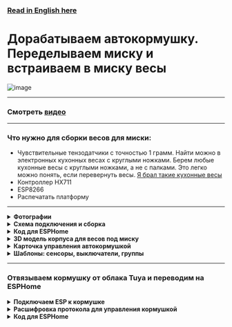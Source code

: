 ### [Read in English here](https://github.com/DivanX10/cat-bowl-with-scales/blob/main/README_EN.md)

# Дорабатываем автокормушку. Переделываем миску и встраиваем в миску весы

![image](https://github.com/DivanX10/cat-bowl-with-scales/assets/64090632/680f93cf-808a-4fb4-938e-c62c3f006a86)


***

### Смотреть [видео](https://youtu.be/qWqOF85e7Kk)

***

### Что нужно для сборки весов для миски:
* Чувствительные тензодатчики с точностью 1 грамм. Найти можно в электронных кухонных весах с круглыми ножками. Берем любые кухонные весы с круглыми ножками, а не с палками. Это легко можно понять, если перевернуть весы. [Я брал такие кухонные весы](https://ozon.ru/t/zewBN6W)
* Контроллер HX711
* ESP8266
* Распечатать платформу 

***

<details>
  <summary><b>Фотографии</b></summary>
  
![image](https://github.com/DivanX10/cat-bowl-with-scales/assets/64090632/df7389fe-d94a-468a-a0af-940cf160bc81)
![image](https://github.com/DivanX10/cat-bowl-with-scales/assets/64090632/f5922b16-2881-4e63-9c3f-eff8ddc1fa62)
![image](https://github.com/DivanX10/cat-bowl-with-scales/assets/64090632/abe8e139-9b38-483d-9db3-028f81224551)
![image](https://github.com/DivanX10/cat-bowl-with-scales/assets/64090632/9f6fc135-7c15-4b94-b5d5-03907ad124ab)


</details>


<details>
  <summary><b>Схема подключения и сборка</b></summary>


![Схема подключения весов к контроллеру HX711 и к ESP8266](https://github.com/DivanX10/cat-bowl-with-scales/assets/64090632/bde19c1b-f528-445c-9f29-a02ab361cd80)

![image](https://github.com/DivanX10/cat-bowl-with-scales/assets/64090632/bbecdcee-01e7-4d82-b56b-de997552f5fb)
![1692211420683](https://github.com/DivanX10/cat-bowl-with-scales/assets/64090632/fed69521-62d4-44f0-bd97-e9a33ec976a5)
![1692211420675](https://github.com/DivanX10/cat-bowl-with-scales/assets/64090632/f258478b-e6c0-4592-86f6-8c3d846ef2f2)
![1692296894910](https://github.com/DivanX10/cat-bowl-with-scales/assets/64090632/24c2ed5a-f6fc-49f3-ae14-95871bf6a00d)
![1692299489836](https://github.com/DivanX10/cat-bowl-with-scales/assets/64090632/dea4d793-994e-4d57-b99e-a52308ee41eb)




  
</details>


<details>
  <summary><b>Код для ESPHome</b></summary>

### Полный код можно посмотреть [здесь](https://github.com/DivanX10/cat-bowl-with-scales/tree/main/config)
***  
Перед тем как использовать весь код, откалибруйте свои весы. Уберите из кода эти строчки и включите журналирование в режиме DEBUG. Так мы будем получать сырые данные. Зафиксируйте вес без груза, скопируйте цифры с логов как есть, потом возъмите груз на 500 грамм и поставьте на весы, зафиксируйте цифры. Все эти цифры запишите в линейный фильтр

Пример фильтра, где `-169085` это сырое значение и это значение без груза на весах, поэтому я указал что данное значение имеет вес 0 грамм, а значение `-92230` отобразилось в логах после того, как я установил груз весом 500 грамм и после указал, что данное значение имеет вес 500 грамм
```
filters:
  - calibrate_linear:
      - -169085 -> 0
      - -92230 -> 500
```

Так выглядит код с журналированием в режиме отладки и без использования фильтра с линейной калибровкой. Это позволит вам получить сырые значения
```
#Журналирование
logger:
  level: DEBUG #Режим отладки

sensor:
  # Весы кошачьей миски
  - platform: hx711
    name: "${node_name} Weight"
    icon: mdi:scale
    id: idWeight
    dout_pin: D7 # DT
    clk_pin: D6  # SCK
    gain: 64
    update_interval: 2s
    unit_of_measurement: g
    accuracy_decimals: 0
    device_class: weight
    state_class: measurement
    entity_category: diagnostic
    internal: False
```

Если показания нестабильны и сильно скачут, то можно использовать дополнительный фильтр, например медиана, что уменьшит частое изменение показании. [Подробнее читаем в документации ESPHome](https://esphome.io/components/sensor/index.html#median)

```
      - median:
          window_size: 7
          send_every: 5
          send_first_at: 4
```


</details>

<details>
  <summary><b>3D модель корпуса для весов под миску</b></summary>
  
Платформу спроектировал в программе FreeCAD. Скачать FreeCAD [можно здесь](https://www.freecad.org/?lang=ru). Я вложил 3 файла, два файла STL и один для FreeCAD, где вы сможете отредактировать при необходимости. Я спроектировал так, чтобы тензодатчики держались крепко и сделал клипсы в виде дуги из-за чего тензодатчики с трудом встают на свои места, нужно тоненькой плоской отверткой поддеть, но зато стоят четко и очень трудно их будет демонтировать без повреждения корпуса.

Готовые модели можно скачать [тут](https://github.com/DivanX10/cat-bowl-with-scales/tree/main/files)

![image](https://github.com/DivanX10/cat-bowl-with-scales/assets/64090632/0c233383-4d06-4839-b33a-e1bf852fab4e)


</details>

<details>
  <summary><b>Карточка управления автокормушкой</b></summary>
  
![image](https://github.com/DivanX10/cat-bowl-with-scales/assets/64090632/c761cc49-fe44-45ce-95d7-375ef393cc4a)
![image](https://github.com/DivanX10/cat-bowl-with-scales/assets/64090632/24ff4dbf-113b-410a-813d-a3d76ea75304)


Для работы карточки необходимо установить компоненты
* [fold-entity-row](https://github.com/thomasloven/lovelace-fold-entity-row)
* [multiple-entity-row](https://github.com/benct/lovelace-multiple-entity-row)


```
type: entities
entities:
  - type: custom:fold-entity-row
    head:
      entity: sensor.kukhnia_avto_kormushka_statusy
      name: Миска
      icon: mdi:cat
      secondary_info:
        attribute: Вес корма
        name: Корм
        unit: g
      type: custom:multiple-entity-row
      show_state: false
      state_header: Статус
      entities:
        - entity: group.kitchen_auto_feeder_info_and_menu
          name: Меню
          state_color: true
          icon: mdi:information-outline
          styles:
            height: 60px
            width: 50px
        - entity: switch.slow_feed
          name: Slow Feed
          type: button
          state_color: true
          icon: mdi:speedometer-slow
          tap_action:
            action: toggle
          styles:
            height: 60px
            width: 50px
        - entity: input_boolean.smartfeeder_pour_the_feed_automatically
          name: Auto Feed
          type: button
          state_color: true
          icon: mdi:auto-mode
          tap_action:
            action: toggle
          styles:
            height: 60px
            width: 50px
        - entity: number.manual_feed
          name: Feed
          type: button
          state_color: true
          styles:
            height: 60px
            width: 50px
    entities:
      - entity: input_button.smartfeeder_pour_cat_food
        name: Насыпать кошкам корм
        secondary_info: last-changed
      - entity: number.manual_feed
        name: Насыпать корм
      - entity: switch.slow_feed
      - entity: input_boolean.smartfeeder_pour_the_feed_automatically
        name: Автокормежка
      - entity: input_number.smartfeeder_serving_quantity
        name: Количество порции
title: Автокормушка

```

  
</details>


<details>
  <summary><b>Шаблоны: сенсоры, выключатели, группы</b></summary>
  

```
#Используем сенсоры нового образца от 2023
#Документация https://www.home-assistant.io/integrations/template/
#Это пример нового образца шаблонов
#template:
#  - sensor:
#      ...
#  - binary_sensor:


template:
#Кухня: Авто кормушка. Статусы
#Объект: sensor.kukhnia_avto_kormushka_statusy
  - sensor:
      - name: 'Кухня: Автокормушка. Статусы'
        unique_id: kitchen auto feeder status
        icon: mdi:cat
        state: '{{ states("input_boolean.smartfeeder_pour_the_feed_automatically") }}'
        attributes:
          Вес миски: '{{ states("sensor.scales_cat_bowl_weight") }}'
          Вес корма: '{{ states("sensor.scales_cat_bowl_weight_food") }}'
          Наличие миски: '{{ states("binary_sensor.scales_cat_bowl_bowl") }}'
          Наличие корма: '{{ states("binary_sensor.scales_cat_bowl_food") }}'


#Вспомогательный элемент: Input Boolean
#https://www.home-assistant.io/integrations/input_boolean/
input_boolean:
#Автокормушка: Сыпать корм автоматически
#Объект: input_boolean.smartfeeder_pour_the_feed_automatically
  smartfeeder_pour_the_feed_automatically:
    name: "Автокормушка: Сыпать корм автоматически"
    icon: mdi:cat

#Группы
#https://www.home-assistant.io/integrations/group/
group:
#Автокормушка: Инфо и меню
#Объект: group.kitchen_auto_feeder_info_and_menu
  kitchen_auto_feeder_info_and_menu:
    name: "Автокормушка: Инфо и меню"
    icon: mdi:information-outline
    all: false
    entities:
      - button.scales_cat_bowl_restart #Перезагрузить
      - binary_sensor.scales_cat_bowl_bowl #Наличие миски
      - binary_sensor.scales_cat_bowl_food #Наличие корма
      - number.scales_cat_bowl_set_weight_for_bowl #Указать вес миски
      - input_number.kitchen_auto_feeder_min_feed_threshold #Минимальный порог корма
      - sensor.scales_cat_bowl_weight #Вес миски
      - sensor.scales_cat_bowl_weight_food #Вес корма

#Вспомогательный элемент: Число
#https://www.home-assistant.io/integrations/input_number
input_number:
#Автокормушка: Минимальный порог корма
#Объект: input_number.kitchen_auto_feeder_min_feed_threshold
  kitchen_auto_feeder_min_feed_threshold:
    name: "Минимальный порог корма"
    min: 5
    max: 30
    step: 1
    mode: slider #box
    icon: mdi:weight-gram

```
  
</details>


***


### Отвязываем кормушку от облака Tuya и переводим на ESPHome


<details>
  <summary><b>Подключаем ESP к кормушке</b></summary>

  > Используйте платы ESP8266, а хотите ESP32 на свое усмотрение, я использовал ESP32 по той причине, что оно у меня было свободным
 
Выпаиваем чип WBR2 и подключаем ESP

![image](https://github.com/DivanX10/cat-bowl-with-scales/assets/64090632/c1ad69c7-c963-4932-bf9b-0d4a6b19d0ea)
![image](https://github.com/DivanX10/cat-bowl-with-scales/assets/64090632/533b0f16-4dcd-42ce-8f7d-36d0fdd44692)
![image](https://github.com/DivanX10/cat-bowl-with-scales/assets/64090632/ae929434-ed82-4fbf-bc39-5bfa4d290a13)
![image](https://github.com/DivanX10/cat-bowl-with-scales/assets/64090632/87fc1946-cf70-4b3f-ae72-8fb07e55289a)
  
</details>

<details>
  <summary><b>Расшифровка протокола для управления кормушкой</b></summary>

> Примечание. На текущий момент сенсоры пока что не работает из-за отсутствия этой кормушки в компоненте TuyaMCU для ESPHome. В Tasmota эта кормушка в компоненте TuyaMCU доступна и сенсоры там работают. Возможно в будущем добавят кормушку в компонент TuyaMCU для ESPHome. Следите за Issues [здесь](https://github.com/esphome/issues/issues/4844)
  
**Включить меделенную подачу корма**
```
55:AA:00:06:00:05:06:01:00:01:01:13
```

**Выключить меделенную подачу корма**
```
55:AA:00:06:00:05:06:01:00:01:00:12
```
***

**Включить 24 часа**
```
55:AA:03:07:00:05:66:01:00:01:01:77
```

**Выключить 24 часа**
```
55:AA:03:07:00:05:66:01:00:01:00:76
```
***

**Подача порции корма**

1 порция
```
55:AA:00:06:00:08:03:02:00:04:00:00:00:01:17
```

2 порции
```
55:AA:00:06:00:08:03:02:00:04:00:00:00:02:18
```

3 порции
```
55:AA:00:06:00:08:03:02:00:04:00:00:00:03:19
```

4 порции
```
55:AA:00:06:00:08:03:02:00:04:00:00:00:04:1A
```

5 порции
```
55:AA:00:06:00:08:03:02:00:04:00:00:00:05:1B
```

6 порции
```
55:AA:00:06:00:08:03:02:00:04:00:00:00:06:1C
```

***

**Длительность воспроизведения речи**

0
```
55:AA:00:06:00:08:12:02:00:04:00:00:00:00:25
```

1
```
55:AA:00:06:00:08:12:02:00:04:00:00:00:01:26
```

2
```
55:AA:00:06:00:08:12:02:00:04:00:00:00:02:27
```

3
```
55:AA:00:06:00:08:12:02:00:04:00:00:00:03:28
```

4
```
55:AA:00:06:00:08:12:02:00:04:00:00:00:04:29
```

5
```
55:AA:00:06:00:08:12:02:00:04:00:00:00:05:2A
```

6
```
55:AA:00:06:00:08:12:02:00:04:00:00:00:06:2B
```

***

**Сенсор наличия корма в баке**

В контейнере корм имеется
```
55:AA:03:07:00:05:0E:05:00:01:00:22
```

В контейнере корм закончился
```
55:AA:03:07:00:05:0E:05:00:01:01:23
```

</details>

<details>
  <summary><b>Код для ESPHome</b></summary>
  
> Используйте платы ESP8266, а хотите ESP32 на свое усмотрение, я использовал ESP32 по той причине, что оно у меня было свободным

Я выложу два варианта кода, один только для управления кормушкой, а второй код, где будет управление кормушкой и миска с весами.

<details>
  <summary>Управление только кормушкой</summary>
  

```
substitutions:
  board_name: ESP Feeder S36 Tuya
  node_name: feeder-s36-tuya

esphome:
  name: feeder-s36-tuya
  friendly_name: feeder-s36-tuya
  comment: ESP Feeder S36 Tuya

esp32:
  board: esp32dev
  framework:
    type: arduino

#Учетные данные Wi-Fi для подключения платы к домашней сети
wifi:
  ssid: !secret wifi_ssid
  password: !secret wifi_password
  fast_connect: off
  reboot_timeout: 5min

#Если не будет связи с WiFi, то поднимется точка доступа
  ap:
    ssid: ESP Feeder S36 Tuya
    password: !secret ap_esp_password

#Компонент captive portal в ESPHome является резервным механизмом на случай сбоя подключения к настроенному Wi-Fi
captive_portal:

#Веб сервер выключен специально, так как кофемашина выключается самопроизвольно в любой момент
web_server:
  port: 80

# Enable logging
logger:
  level: ERROR
  baud_rate: 0

#Enable Home Assistant API
api:

#Enable OTA
ota:
  password: "esphome"


#####################################################################################
######################################### UART ######################################
uart:
  tx_pin: GPIO1
  rx_pin: GPIO3
  baud_rate: 9600
  stop_bits: 1
  data_bits: 8
  parity: NONE

#Включить компонент Tuya MCU
tuya:
  time_id: sntp_time


#####################################################################################
########################### Глобальные переменные ###################################
globals:
#Состояние выключателя Slow Feed
  - id: idSavedSwitchSlowFeed
    type: bool
    restore_value: yes
    initial_value: 'false'

#Состояние выключателя 24 Hours
  - id: idSavedSwitch24Hours
    type: bool
    restore_value: yes
    initial_value: 'true'


#####################################################################################
################################## Выключатель ######################################
switch:
#Медленная подача корма
  - platform: template
    name: "Slow Feed"
    icon: mdi:speedometer-slow
    optimistic: true
    lambda: !lambda 'return id(idSavedSwitchSlowFeed);'
    turn_on_action:
      - uart.write: [0x55, 0xAA, 0x00, 0x06, 0x00, 0x05, 0x06, 0x01, 0x00, 0x01, 0x01, 0x13]
    turn_off_action:
      - uart.write: [0x55, 0xAA, 0x00, 0x06, 0x00, 0x05, 0x06, 0x01, 0x00, 0x01, 0x00, 0x12]

#Включить отображение на часах 24 часовой формат времени 
  - platform: template
    name: "24 Hours"
    icon: mdi:hours-24
    optimistic: true
    lambda: !lambda 'return id(idSavedSwitch24Hours);'
    turn_on_action:
      - uart.write: [0x55, 0xAA, 0x00, 0x06, 0x00, 0x05, 0x66, 0x01, 0x00, 0x01, 0x01, 0x73]
    turn_off_action:
      - uart.write: [0x55, 0xAA, 0x00, 0x06, 0x00, 0x05, 0x66, 0x01, 0x00, 0x01, 0x00, 0x72]


#####################################################################################
################################## Сенсор ###########################################
sensor:
#Сенсор уровня сигнала WiFi
  - platform: wifi_signal
    name: "RSSI WiFi"
    icon: mdi:wifi
    update_interval: 60s

#Скрытый сенсор безотказной работы в секундах
  - platform: uptime
    name: "Uptime sec"
    icon: mdi:clock-outline
    id: uptime_sensor
    internal: True #Скрыть - true \показать - false
    update_interval: 60s
    on_raw_value:
      then:
        - text_sensor.template.publish:
            id: uptime_esp
            state: !lambda |-
              int seconds = round(id(uptime_sensor).raw_state);
              int days = seconds / (24 * 3600);
              seconds = seconds % (24 * 3600);
              int hours = seconds / 3600;
              seconds = seconds % 3600;
              int minutes = seconds /  60;
              seconds = seconds % 60;
              return (
                (days ? String(days) + "d " : "") +
                (hours ? String(hours) + "h " : "") +
                (String(minutes) + "m")
              ).c_str();


#####################################################################################
################################### Текстовый сенсор ################################
text_sensor:
#Сенсор IP
  - platform: wifi_info
    ip_address:
      name: IP

#ESPHome Version
  - platform: version
    name: "ESPHome Version"
    hide_timestamp: true
    

#Время безотказной работы
  - platform: template
    name: "Uptime ESP"
    icon: mdi:clock-start
    id: uptime_esp
    entity_category: diagnostic


#####################################################################################
####################################### Кнопка ######################################
button:
#Перезагрузка
  - platform: restart
    name: "Restart"
    icon: mdi:restart

#Кнопка кормежки. Выдает порции корма столько, сколько будет выставлено в ползунке количество корма
  - platform: template
    name: "Feed"
    icon: mdi:food-drumstick
    on_press:
      - if:
          condition:
              - lambda: 'return id(idFeedPortions).state == 1;'
          then:
              - uart.write: [0x55, 0xAA, 0x00, 0x06, 0x00, 0x08, 0x03, 0x02, 0x00, 0x04, 0x00, 0x00, 0x00, 0x01, 0x17]
      - if:
          condition:
              - lambda: 'return id(idFeedPortions).state == 2;'
          then:
              - uart.write: [0x55, 0xAA, 0x00, 0x06, 0x00, 0x08, 0x03, 0x02, 0x00, 0x04, 0x00, 0x00, 0x00, 0x02, 0x18]
      - if:
          condition:
              - lambda: 'return id(idFeedPortions).state == 3;'
          then:
              - uart.write: [0x55, 0xAA, 0x00, 0x06, 0x00, 0x08, 0x03, 0x02, 0x00, 0x04, 0x00, 0x00, 0x00, 0x03, 0x19]
      - if:
          condition:
              - lambda: 'return id(idFeedPortions).state == 4;'
          then:
              - uart.write: [0x55, 0xAA, 0x00, 0x06, 0x00, 0x08, 0x03, 0x02, 0x00, 0x04, 0x00, 0x00, 0x00, 0x04, 0x1A]
      - if:
          condition:
              - lambda: 'return id(idFeedPortions).state == 5;'
          then:
              - uart.write: [0x55, 0xAA, 0x00, 0x06, 0x00, 0x08, 0x03, 0x02, 0x00, 0x04, 0x00, 0x00, 0x00, 0x05, 0x1B]
      - if:
          condition:
              - lambda: 'return id(idFeedPortions).state == 6;'
          then:
              - uart.write: [0x55, 0xAA, 0x00, 0x06, 0x00, 0x08, 0x03, 0x02, 0x00, 0x04, 0x00, 0x00, 0x00, 0x06, 0x1C]


#####################################################################################
####################################### Число #######################################
number:
#Выставляем количество подаваемой порции корма
  - platform: template
    name: "Feed Portions"
    icon: mdi:wall-sconce-round-variant
    id: idFeedPortions
    min_value: 1
    max_value: 6
    step: 1
    mode: slider #slider/box
    optimistic: true
    restore_value: true

#Продолжительность записи речи
  - platform: template
    name: "Voice Times"
    id: idVoiceTimes
    min_value: 1
    max_value: 6
    step: 1
    mode: slider #slider/box
    optimistic: true
    restore_value: true
    on_value:
      - if:
          condition:
              - lambda: 'return id(idVoiceTimes).state == 0;'
          then:
               - uart.write: [0x55, 0xAA, 0x00, 0x06, 0x00, 0x08, 0x12, 0x02, 0x00, 0x04, 0x00, 0x00, 0x00, 0x00, 0x25]
      - if:
          condition:
              - lambda: 'return id(idVoiceTimes).state == 1;'
          then:
               - uart.write: [0x55, 0xAA, 0x00, 0x06, 0x00, 0x08, 0x12, 0x02, 0x00, 0x04, 0x00, 0x00, 0x00, 0x01, 0x26]
      - if:
          condition:
              - lambda: 'return id(idVoiceTimes).state == 2;'
          then:
               - uart.write: [0x55, 0xAA, 0x00, 0x06, 0x00, 0x08, 0x12, 0x02, 0x00, 0x04, 0x00, 0x00, 0x00, 0x02, 0x27]
      - if:
          condition:
              - lambda: 'return id(idVoiceTimes).state == 3;'
          then:
               - uart.write: [0x55, 0xAA, 0x00, 0x06, 0x00, 0x08, 0x12, 0x02, 0x00, 0x04, 0x00, 0x00, 0x00, 0x03, 0x28]
      - if:
          condition:
              - lambda: 'return id(idVoiceTimes).state == 4;'
          then:
               - uart.write: [0x55, 0xAA, 0x00, 0x06, 0x00, 0x08, 0x12, 0x02, 0x00, 0x04, 0x00, 0x00, 0x00, 0x04, 0x29]
      - if:
          condition:
              - lambda: 'return id(idVoiceTimes).state == 5;'
          then:
               - uart.write: [0x55, 0xAA, 0x00, 0x06, 0x00, 0x08, 0x12, 0x02, 0x00, 0x04, 0x00, 0x00, 0x00, 0x05, 0x2A]
      - if:
          condition:
              - lambda: 'return id(idVoiceTimes).state == 6;'
          then:
               - uart.write: [0x55, 0xAA, 0x00, 0x06, 0x00, 0x08, 0x12, 0x02, 0x00, 0x04, 0x00, 0x00, 0x00, 0x06, 0x2B]


#####################################################################################
####################################### Время #######################################
time:
  - platform: sntp
    id: sntp_time
    timezone: Europe/Moscow

```
  
</details>

<details>
  <summary>Управление кормушкой и миской с весами</summary>
  

```
substitutions:
  board_name: ESP Feeder S36 Tuya
  node_name: feeder-s36-tuya

esphome:
  name: feeder-s36-tuya
  friendly_name: feeder-s36-tuya
  comment: ESP Feeder S36 Tuya

esp32:
  board: esp32dev
  framework:
    type: arduino

#Учетные данные Wi-Fi для подключения платы к домашней сети
wifi:
  ssid: !secret wifi_ssid
  password: !secret wifi_password
  fast_connect: off
  reboot_timeout: 5min

#Если не будет связи с WiFi, то поднимется точка доступа
  ap:
    ssid: ESP Feeder S36 Tuya
    password: !secret ap_esp_password

#Компонент captive portal в ESPHome является резервным механизмом на случай сбоя подключения к настроенному Wi-Fi
captive_portal:

#Веб сервер выключен специально, так как кофемашина выключается самопроизвольно в любой момент
web_server:
  port: 80

# Enable logging
logger:
  level: ERROR
  baud_rate: 0

#Enable Home Assistant API
api:

#Enable OTA
ota:
  password: "esphome"

#####################################################################################
######################################### UART ######################################
uart:
  tx_pin: GPIO1
  rx_pin: GPIO3
  baud_rate: 9600
  stop_bits: 1
  data_bits: 8
  parity: NONE

#Включить компонент Tuya MCU
tuya:
  time_id: sntp_time

#####################################################################################
########################### Глобальные переменные ###################################
globals:
#Состояние выключателя Slow Feed
  - id: idSavedSwitchSlowFeed
    type: bool
    restore_value: yes
    initial_value: 'false'

#Состояние выключателя 24 Hours
  - id: idSavedSwitch24Hours
    type: bool
    restore_value: yes
    initial_value: 'true'


#####################################################################################
################################## Выключатель ######################################
switch:
#Медленная подача корма
  - platform: template
    name: "Slow Feed"
    icon: mdi:speedometer-slow
    optimistic: true
    lambda: !lambda 'return id(idSavedSwitchSlowFeed);'
    turn_on_action:
      - uart.write: [0x55, 0xAA, 0x00, 0x06, 0x00, 0x05, 0x06, 0x01, 0x00, 0x01, 0x01, 0x13]
    turn_off_action:
      - uart.write: [0x55, 0xAA, 0x00, 0x06, 0x00, 0x05, 0x06, 0x01, 0x00, 0x01, 0x00, 0x12]

#Включить отображение на часах 24 часовой формат времени 
  - platform: template
    name: "24 Hours"
    icon: mdi:hours-24
    optimistic: true
    lambda: !lambda 'return id(idSavedSwitch24Hours);'
    turn_on_action:
      - uart.write: [0x55, 0xAA, 0x00, 0x06, 0x00, 0x05, 0x66, 0x01, 0x00, 0x01, 0x01, 0x73]
    turn_off_action:
      - uart.write: [0x55, 0xAA, 0x00, 0x06, 0x00, 0x05, 0x66, 0x01, 0x00, 0x01, 0x00, 0x72]


#####################################################################################
################################## Сенсор ###########################################
sensor:
#Сенсор общего веса
  - platform: hx711
    name: "Weight"
    icon: mdi:scale
    id: idWeight
    dout_pin: GPIO15 # DT зеленый провод
    clk_pin: GPIO16  # SCK белый провод
    gain: 64
    update_interval: 1s
    unit_of_measurement: g
    accuracy_decimals: 0
    device_class: weight
    state_class: measurement
    entity_category: diagnostic
    internal: False
    filters:
      - calibrate_linear:
          - 56194 -> 0
          - 127044 -> 500
      - median:
          window_size: 7
          send_every: 5
          send_first_at: 4
      #Если миска извлечена, то вес корма будет 0
      - lambda: !lambda |-
          if (x < 0) return 0;
          return x;
    on_value:
      then:
      - if:
          condition:
              #Если вес миски ниже 20, значит миски нет
              - lambda: 'return id(idWeight).state < 20;'
          then:
              #Опубликовать статус OFF
              - binary_sensor.template.publish:
                  id: idBowl
                  state: OFF
      - if:
          condition:
              #Если вес миски выше 60, значит миска на месте
              - lambda: 'return id(idWeight).state > 60;'
          then:
              #Опубликовать статус ON
              - binary_sensor.template.publish:
                  id: idBowl
                  state: ON

#Сенсор веса корма в миске
  - platform: template
    name: "Weight Food"
    icon: mdi:weight-gram
    id: idWeightFood
    update_interval: 1s
    unit_of_measurement: g
    accuracy_decimals: 0
    device_class: weight
    state_class: measurement
    lambda: 'return id(idWeight).state - id(idSetWeightBowl).state;' #Вычитаем вес миски и получаем вес корма
    filters:
        #Если миска извлечена, то вес корма будет 0
        - lambda: !lambda |-
            if (x < 0) return 0;
            return x;
        #Используем фильтр медиану
        - median:
            window_size: 7
            send_every: 5
            send_first_at: 4
    on_value:
      then:
      - if:
          condition:
              #Если вес миски ниже 1, значит корма в миске нет
              - lambda: 'return id(idWeightFood).state < 1;'
          then:
              #Опубликовать статус OFF
              - binary_sensor.template.publish:
                  id: idFood
                  state: OFF
      - if:
          condition:
              #Если вес миски выше 1, значит корм в миске есть
              - lambda: 'return id(idWeightFood).state > 1;'
          then:
              #Опубликовать статус ON
              - binary_sensor.template.publish:
                  id: idFood
                  state: ON

#Сенсор уровня сигнала WiFi
  - platform: wifi_signal
    name: "RSSI WiFi"
    icon: mdi:wifi
    update_interval: 60s

#Скрытый сенсор безотказной работы в секундах
  - platform: uptime
    name: "Uptime sec"
    icon: mdi:clock-outline
    id: uptime_sensor
    internal: True #Скрыть - true \показать - false
    update_interval: 60s
    on_raw_value:
      then:
        - text_sensor.template.publish:
            id: uptime_esp
            state: !lambda |-
              int seconds = round(id(uptime_sensor).raw_state);
              int days = seconds / (24 * 3600);
              seconds = seconds % (24 * 3600);
              int hours = seconds / 3600;
              seconds = seconds % 3600;
              int minutes = seconds /  60;
              seconds = seconds % 60;
              return (
                (days ? String(days) + "d " : "") +
                (hours ? String(hours) + "h " : "") +
                (String(minutes) + "m")
              ).c_str();


#####################################################################################
################################## Бинарный сенсор ##################################
binary_sensor:
#Наличие миски
  - platform: template
    name: "Bowl"
    icon: mdi:bowl
    id: idBowl
    internal: false #Скрыть - true \показать - false

#Наличие корма в миске
  - platform: template
    name: "Food"
    icon: mdi:bowl
    id: idFood
    internal: false #Скрыть - true \показать - false

#Наличие корма в баке
  - platform: template
    name: "Food level"
    icon: mdi:food-drumstick
    id: idFoodLevel
    internal: false #Скрыть - true \показать - false

#####################################################################################
################################### Текстовый сенсор ################################
text_sensor:
#Сенсор IP
  - platform: wifi_info
    ip_address:
      name: IP

#ESPHome Version
  - platform: version
    name: "ESPHome Version"
    hide_timestamp: true
    

#Время безотказной работы
  - platform: template
    name: "Uptime ESP"
    icon: mdi:clock-start
    id: uptime_esp
    entity_category: diagnostic


#####################################################################################
####################################### Кнопка ######################################
button:
#Перезагрузка
  - platform: restart
    name: "Restart"
    icon: mdi:restart

#Кнопка кормежки. Выдает порции корма столько, сколько будет выставлено в ползунке количество корма
  - platform: template
    name: "Feed"
    icon: mdi:food-drumstick
    on_press:
      - if:
          condition:
              - lambda: 'return id(idFeedPortions).state == 1;'
          then:
              - uart.write: [0x55, 0xAA, 0x00, 0x06, 0x00, 0x08, 0x03, 0x02, 0x00, 0x04, 0x00, 0x00, 0x00, 0x01, 0x17]
      - if:
          condition:
              - lambda: 'return id(idFeedPortions).state == 2;'
          then:
              - uart.write: [0x55, 0xAA, 0x00, 0x06, 0x00, 0x08, 0x03, 0x02, 0x00, 0x04, 0x00, 0x00, 0x00, 0x02, 0x18]
      - if:
          condition:
              - lambda: 'return id(idFeedPortions).state == 3;'
          then:
              - uart.write: [0x55, 0xAA, 0x00, 0x06, 0x00, 0x08, 0x03, 0x02, 0x00, 0x04, 0x00, 0x00, 0x00, 0x03, 0x19]
      - if:
          condition:
              - lambda: 'return id(idFeedPortions).state == 4;'
          then:
              - uart.write: [0x55, 0xAA, 0x00, 0x06, 0x00, 0x08, 0x03, 0x02, 0x00, 0x04, 0x00, 0x00, 0x00, 0x04, 0x1A]
      - if:
          condition:
              - lambda: 'return id(idFeedPortions).state == 5;'
          then:
              - uart.write: [0x55, 0xAA, 0x00, 0x06, 0x00, 0x08, 0x03, 0x02, 0x00, 0x04, 0x00, 0x00, 0x00, 0x05, 0x1B]
      - if:
          condition:
              - lambda: 'return id(idFeedPortions).state == 6;'
          then:
              - uart.write: [0x55, 0xAA, 0x00, 0x06, 0x00, 0x08, 0x03, 0x02, 0x00, 0x04, 0x00, 0x00, 0x00, 0x06, 0x1C]


#####################################################################################
####################################### Число #######################################
number:
#Выставляем вес миски чтобы не отображать вес, а отображать вес корма
  - platform: template
    name: "Set weight for bowl"
    icon: mdi:bowl
    id: idSetWeightBowl
    min_value: 70
    max_value: 100
    step: 1
    mode: slider #slider/box
    optimistic: true
    restore_value: true

#Выставляем количество подаваемой порции корма
  - platform: template
    name: "Feed Portions"
    icon: mdi:wall-sconce-round-variant
    id: idFeedPortions
    min_value: 1
    max_value: 6
    step: 1
    mode: slider #slider/box
    optimistic: true
    restore_value: true

#Продолжительность записи речи
  - platform: template
    name: "Voice Times"
    id: idVoiceTimes
    min_value: 1
    max_value: 6
    step: 1
    mode: slider #slider/box
    optimistic: true
    restore_value: true
    on_value:
      - if:
          condition:
              - lambda: 'return id(idVoiceTimes).state == 0;'
          then:
               - uart.write: [0x55, 0xAA, 0x00, 0x06, 0x00, 0x08, 0x12, 0x02, 0x00, 0x04, 0x00, 0x00, 0x00, 0x00, 0x25]
      - if:
          condition:
              - lambda: 'return id(idVoiceTimes).state == 1;'
          then:
               - uart.write: [0x55, 0xAA, 0x00, 0x06, 0x00, 0x08, 0x12, 0x02, 0x00, 0x04, 0x00, 0x00, 0x00, 0x01, 0x26]
      - if:
          condition:
              - lambda: 'return id(idVoiceTimes).state == 2;'
          then:
               - uart.write: [0x55, 0xAA, 0x00, 0x06, 0x00, 0x08, 0x12, 0x02, 0x00, 0x04, 0x00, 0x00, 0x00, 0x02, 0x27]
      - if:
          condition:
              - lambda: 'return id(idVoiceTimes).state == 3;'
          then:
               - uart.write: [0x55, 0xAA, 0x00, 0x06, 0x00, 0x08, 0x12, 0x02, 0x00, 0x04, 0x00, 0x00, 0x00, 0x03, 0x28]
      - if:
          condition:
              - lambda: 'return id(idVoiceTimes).state == 4;'
          then:
               - uart.write: [0x55, 0xAA, 0x00, 0x06, 0x00, 0x08, 0x12, 0x02, 0x00, 0x04, 0x00, 0x00, 0x00, 0x04, 0x29]
      - if:
          condition:
              - lambda: 'return id(idVoiceTimes).state == 5;'
          then:
               - uart.write: [0x55, 0xAA, 0x00, 0x06, 0x00, 0x08, 0x12, 0x02, 0x00, 0x04, 0x00, 0x00, 0x00, 0x05, 0x2A]
      - if:
          condition:
              - lambda: 'return id(idVoiceTimes).state == 6;'
          then:
               - uart.write: [0x55, 0xAA, 0x00, 0x06, 0x00, 0x08, 0x12, 0x02, 0x00, 0x04, 0x00, 0x00, 0x00, 0x06, 0x2B]


#####################################################################################
####################################### Время #######################################
time:
  - platform: sntp
    id: sntp_time
    timezone: Europe/Moscow

```
  
</details>


</details>




